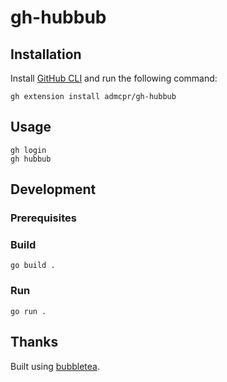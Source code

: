 # gh-hubbub

## Installation
Install [GitHub CLI]() and run the following command:
```
gh extension install admcpr/gh-hubbub
```

## Usage
``` 
gh login
gh hubbub
```

## Development
### Prerequisites

### Build
```
go build .
```

### Run
```
go run .
```

## Thanks
Built using [bubbletea](https://github.com/charmbracelet/bubbletea).